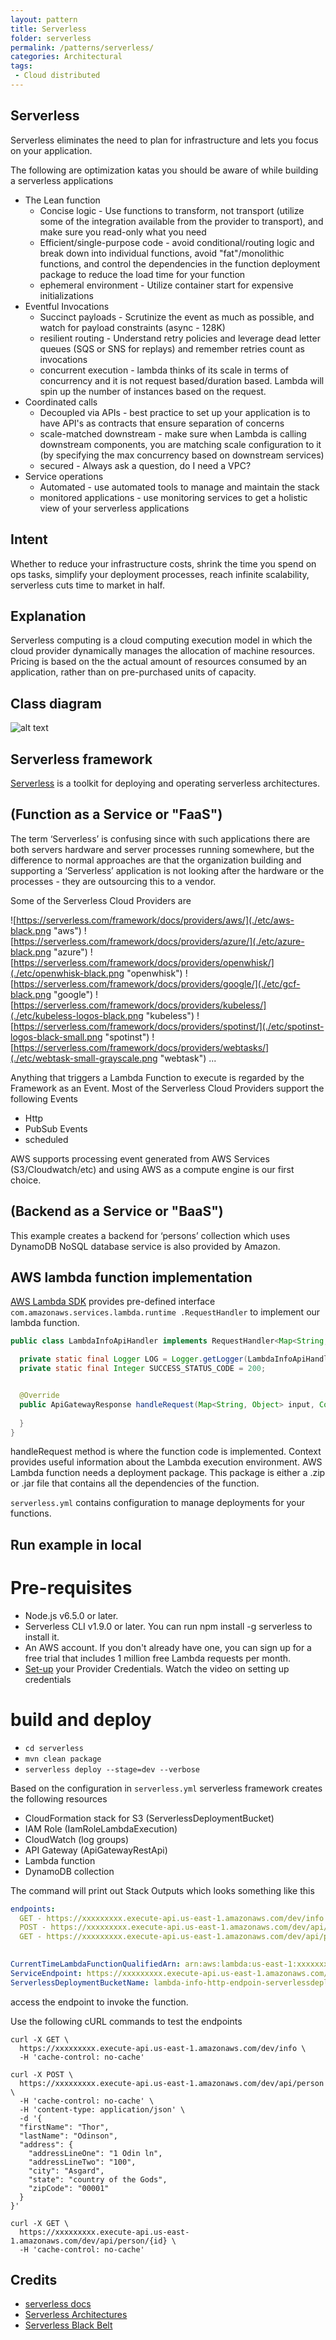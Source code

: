 ```yaml
---
layout: pattern
title: Serverless
folder: serverless
permalink: /patterns/serverless/
categories: Architectural
tags:
 - Cloud distributed
---
```


## Serverless

Serverless eliminates the need to plan for infrastructure and lets you focus on your 
application. 

The following are optimization katas you should be aware of while building a serverless 
applications

* The Lean function
    * Concise logic - Use functions to transform, not transport (utilize some of the 
    integration available from the provider to transport), and make sure you read-only
     what you need
    * Efficient/single-purpose code - avoid conditional/routing logic and break down 
    into individual functions, avoid "fat"/monolithic functions, and control the 
    dependencies in the function deployment package to reduce the load time for your 
    function
    * ephemeral environment - Utilize container start for expensive initializations
* Eventful Invocations
    * Succinct payloads - Scrutinize the event as much as possible, and watch for 
    payload constraints (async - 128K)
    * resilient routing - Understand retry policies and leverage dead letter queues 
    (SQS or SNS for replays) and remember retries count as invocations
    * concurrent execution - lambda thinks of its scale in terms of concurrency and 
    it is not request based/duration based. Lambda will spin up the number of instances 
    based on the request. 
* Coordinated calls
    * Decoupled via APIs - best practice to set up your application is to have API's as
     contracts that ensure separation of concerns
    * scale-matched downstream - make sure when Lambda is calling downstream 
    components, you are matching scale configuration to it (by specifying the max concurrency based on downstream services)
    * secured - Always ask a question, do I need a VPC?
* Service operations
    * Automated - use automated tools to manage and maintain the stack 
    * monitored applications - use monitoring services to get a holistic view of your 
    serverless applications

## Intent

Whether to reduce your infrastructure costs, shrink the time you spend on ops tasks, 
simplify your deployment processes, reach infinite scalability, serverless cuts time 
to market in half.
 
## Explanation

Serverless computing is a cloud computing execution model in which the cloud provider dynamically manages the allocation of machine resources. Pricing is based on the 
the actual amount of resources consumed by an application, rather than on pre-purchased 
units of capacity. 

## Class diagram
![alt text](./etc/serverless.urm.png "Serverless pattern class diagram")

## Serverless framework

[Serverless](https://serverless.com/) is a toolkit for deploying and operating serverless architectures. 

## (Function as a Service or "FaaS")

The term ‘Serverless’ is confusing since with such applications there are both servers 
hardware and server processes running somewhere, but the difference to normal 
approaches are that the organization building and supporting a ‘Serverless’ application
 is not looking after the hardware or the processes - they are outsourcing this to a vendor.

Some of the Serverless Cloud Providers are 

![https://serverless.com/framework/docs/providers/aws/](./etc/aws-black.png "aws")
![https://serverless.com/framework/docs/providers/azure/](./etc/azure-black.png "azure")
![https://serverless.com/framework/docs/providers/openwhisk/](./etc/openwhisk-black.png "openwhisk")
![https://serverless.com/framework/docs/providers/google/](./etc/gcf-black.png "google")
![https://serverless.com/framework/docs/providers/kubeless/](./etc/kubeless-logos-black.png "kubeless")
![https://serverless.com/framework/docs/providers/spotinst/](./etc/spotinst-logos-black-small.png "spotinst")
![https://serverless.com/framework/docs/providers/webtasks/](./etc/webtask-small-grayscale.png "webtask")
...

Anything that triggers a Lambda Function to execute is regarded by the Framework as 
an Event. Most of the Serverless Cloud Providers support the following Events
- Http
- PubSub Events
- scheduled

AWS supports processing event generated from AWS Services (S3/Cloudwatch/etc) and 
using AWS as a compute engine is our first choice.

## (Backend as a Service or "BaaS")
This example creates a backend for ‘persons’ collection which uses DynamoDB NoSQL 
database service is also provided by Amazon. 

## AWS lambda function implementation

[AWS Lambda SDK](https://aws.amazon.com/sdk-for-java/) provides pre-defined interface 
`com.amazonaws.services.lambda.runtime
.RequestHandler` to implement our lambda function. 

```java
public class LambdaInfoApiHandler implements RequestHandler<Map<String, Object>, ApiGatewayResponse> {

  private static final Logger LOG = Logger.getLogger(LambdaInfoApiHandler.class);
  private static final Integer SUCCESS_STATUS_CODE = 200;


  @Override
  public ApiGatewayResponse handleRequest(Map<String, Object> input, Context context) {
    
  }
}
```
handleRequest method is where the function code is implemented. Context provides useful information about the Lambda execution environment. AWS Lambda function needs a 
deployment package. This package is either a .zip or .jar file that contains all the dependencies of the function.

`serverless.yml` contains configuration to manage deployments for your functions.

## Run example in local

# Pre-requisites

* Node.js v6.5.0 or later.
* Serverless CLI v1.9.0 or later. You can run npm install -g serverless to install it.
* An AWS account. If you don't already have one, you can sign up for a free trial that includes 1 million free Lambda requests per month.
* [Set-up](https://serverless.com/framework/docs/providers/aws/guide/credentials/) your Provider Credentials. Watch the video on setting up credentials

# build and deploy

* `cd serverless`
* `mvn clean package`
* `serverless deploy --stage=dev --verbose`

Based on the configuration in `serverless.yml` serverless framework creates the following 
resources

* CloudFormation stack for S3 (ServerlessDeploymentBucket)
* IAM Role (IamRoleLambdaExecution)
* CloudWatch (log groups)
* API Gateway (ApiGatewayRestApi) 
* Lambda function
* DynamoDB collection

The command will print out Stack Outputs which looks something like this

```yaml
endpoints:
  GET - https://xxxxxxxxx.execute-api.us-east-1.amazonaws.com/dev/info
  POST - https://xxxxxxxxx.execute-api.us-east-1.amazonaws.com/dev/api/person
  GET - https://xxxxxxxxx.execute-api.us-east-1.amazonaws.com/dev/api/person/{id}
  
```

```yaml
CurrentTimeLambdaFunctionQualifiedArn: arn:aws:lambda:us-east-1:xxxxxxxxxxx:function:lambda-info-http-endpoint-dev-currentTime:4
ServiceEndpoint: https://xxxxxxxxx.execute-api.us-east-1.amazonaws.com/dev
ServerlessDeploymentBucketName: lambda-info-http-endpoin-serverlessdeploymentbuck-2u8uz2i7cap2
```
access the endpoint to invoke the function.

Use the following cURL commands to test the endpoints

```cURL
curl -X GET \
  https://xxxxxxxxx.execute-api.us-east-1.amazonaws.com/dev/info \
  -H 'cache-control: no-cache'
```

```cURL
curl -X POST \
  https://xxxxxxxxx.execute-api.us-east-1.amazonaws.com/dev/api/person \
  -H 'cache-control: no-cache' \
  -H 'content-type: application/json' \
  -d '{
  "firstName": "Thor",
  "lastName": "Odinson",
  "address": {
    "addressLineOne": "1 Odin ln",
    "addressLineTwo": "100",
    "city": "Asgard",
    "state": "country of the Gods",
    "zipCode": "00001"
  }
}'
```

```cURL
curl -X GET \
  https://xxxxxxxxx.execute-api.us-east-1.amazonaws.com/dev/api/person/{id} \
  -H 'cache-control: no-cache'
```

## Credits

* [serverless docs](https://serverless.com/framework/docs/)
* [Serverless Architectures](https://martinfowler.com/articles/serverless.html)
* [Serverless Black Belt](https://youtu.be/oQFORsso2go)
